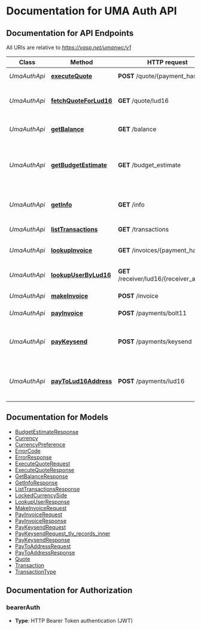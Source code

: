 # Documentation for UMA Auth API

<a name="documentation-for-api-endpoints"></a>
## Documentation for API Endpoints

All URIs are relative to *https://vasp.net/umanwc/v1*

| Class | Method | HTTP request | Description |
|------------ | ------------- | ------------- | -------------|
| *UmaAuthApi* | [**executeQuote**](Apis/UmaAuthApi.md#executequote) | **POST** /quote/{payment_hash} | execute_quote: Execute a quote |
*UmaAuthApi* | [**fetchQuoteForLud16**](Apis/UmaAuthApi.md#fetchquoteforlud16) | **GET** /quote/lud16 | fetch_quote_for_lud16: Get a quote for a payment to an LUD16 address |
*UmaAuthApi* | [**getBalance**](Apis/UmaAuthApi.md#getbalance) | **GET** /balance | get_balance: Get the balance of the user's wallet |
*UmaAuthApi* | [**getBudgetEstimate**](Apis/UmaAuthApi.md#getbudgetestimate) | **GET** /budget_estimate | get_budget_estimate: Estimate the total cost of the payment to complete the payment in the currency of sender's budget. |
*UmaAuthApi* | [**getInfo**](Apis/UmaAuthApi.md#getinfo) | **GET** /info | get_info: Get information about the user's wallet connection |
*UmaAuthApi* | [**listTransactions**](Apis/UmaAuthApi.md#listtransactions) | **GET** /transactions | list_transactions: Lists invoices and payments |
*UmaAuthApi* | [**lookupInvoice**](Apis/UmaAuthApi.md#lookupinvoice) | **GET** /invoices/{payment_hash} | lookup_invoice: Get an invoice by its payment hash |
*UmaAuthApi* | [**lookupUserByLud16**](Apis/UmaAuthApi.md#lookupuserbylud16) | **GET** /receiver/lud16/{receiver_address} | lookup_user_by_lud16: Get receiver info by LUD16 address. |
*UmaAuthApi* | [**makeInvoice**](Apis/UmaAuthApi.md#makeinvoice) | **POST** /invoice | make_invoice: Create a new invoice |
*UmaAuthApi* | [**payInvoice**](Apis/UmaAuthApi.md#payinvoice) | **POST** /payments/bolt11 | pay_invoice: Pay a bolt11 invoice |
*UmaAuthApi* | [**payKeysend**](Apis/UmaAuthApi.md#paykeysend) | **POST** /payments/keysend | pay_keysend: Pay directly to the pubkey of the receiver node based on a fixed receiving amount |
*UmaAuthApi* | [**payToLud16Address**](Apis/UmaAuthApi.md#paytolud16address) | **POST** /payments/lud16 | pay_to_lud16_address: Pay directly to an LNURL address based on a fixed sending amount. |


<a name="documentation-for-models"></a>
## Documentation for Models

 - [BudgetEstimateResponse](./Models/BudgetEstimateResponse.md)
 - [Currency](./Models/Currency.md)
 - [CurrencyPreference](./Models/CurrencyPreference.md)
 - [ErrorCode](./Models/ErrorCode.md)
 - [ErrorResponse](./Models/ErrorResponse.md)
 - [ExecuteQuoteRequest](./Models/ExecuteQuoteRequest.md)
 - [ExecuteQuoteResponse](./Models/ExecuteQuoteResponse.md)
 - [GetBalanceResponse](./Models/GetBalanceResponse.md)
 - [GetInfoResponse](./Models/GetInfoResponse.md)
 - [ListTransactionsResponse](./Models/ListTransactionsResponse.md)
 - [LockedCurrencySide](./Models/LockedCurrencySide.md)
 - [LookupUserResponse](./Models/LookupUserResponse.md)
 - [MakeInvoiceRequest](./Models/MakeInvoiceRequest.md)
 - [PayInvoiceRequest](./Models/PayInvoiceRequest.md)
 - [PayInvoiceResponse](./Models/PayInvoiceResponse.md)
 - [PayKeysendRequest](./Models/PayKeysendRequest.md)
 - [PayKeysendRequest_tlv_records_inner](./Models/PayKeysendRequest_tlv_records_inner.md)
 - [PayKeysendResponse](./Models/PayKeysendResponse.md)
 - [PayToAddressRequest](./Models/PayToAddressRequest.md)
 - [PayToAddressResponse](./Models/PayToAddressResponse.md)
 - [Quote](./Models/Quote.md)
 - [Transaction](./Models/Transaction.md)
 - [TransactionType](./Models/TransactionType.md)


<a name="documentation-for-authorization"></a>
## Documentation for Authorization

<a name="bearerAuth"></a>
### bearerAuth

- **Type**: HTTP Bearer Token authentication (JWT)

